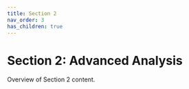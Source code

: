 ```yaml
---
title: Section 2
nav_order: 3
has_children: true
---
```


# Section 2: Advanced Analysis

Overview of Section 2 content.
